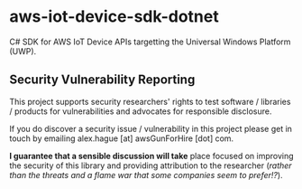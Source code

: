 # aws-iot-device-sdk-dotnet
C# SDK for AWS IoT Device APIs targetting the Universal Windows Platform (UWP).

## Security Vulnerability Reporting
This project supports security researchers' rights to test software / libraries / products for vulnerabilities and advocates for responsible disclosure. 

If you do discover a security issue / vulnerability in this project please get in touch by emailing alex.hague [at] awsGunForHire [dot] com. 

**I guarantee that a sensible discussion will take** place focused on improving the security of this library and providing attribution to the researcher (*rather than the threats and a flame war that some companies seem to prefer!?*).
